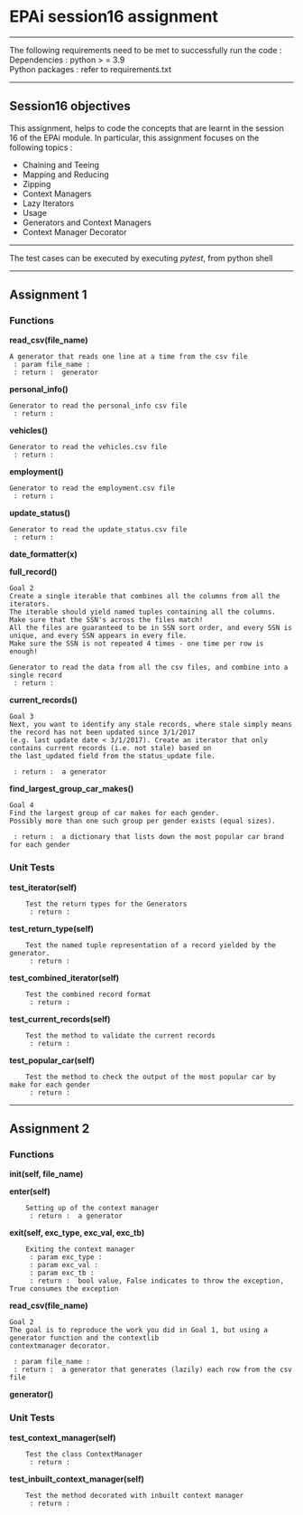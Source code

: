 # EPAi session16 assignment
---

The following requirements need to be met to successfully run the code : 
Dependencies  :   python > = 3.9 \
Python packages  :   refer to requirements.txt

---
## Session16 objectives
This assignment, helps to code the concepts that are learnt in the session 16 of the EPAi module. 
In particular, this assignment focuses on the following topics  : 
 - Chaining and Teeing
 - Mapping and Reducing
 - Zipping
 - Context Managers
 - Lazy Iterators
 - Usage
 - Generators and Context Managers
 - Context Manager Decorator
 
---

The test cases can be executed by executing _pytest_, from python shell

---
## Assignment 1
### Functions

**read_csv(file_name)**

    A generator that reads one line at a time from the csv file
     : param file_name : 
     : return :  generator

**personal_info()**

    Generator to read the personal_info csv file
     : return : 

**vehicles()**

    Generator to read the vehicles.csv file
     : return : 

**employment()**

    Generator to read the employment.csv file
     : return : 

**update_status()**

    Generator to read the update_status.csv file
     : return : 

**date_formatter(x)**


**full_record()**

    Goal 2
    Create a single iterable that combines all the columns from all the iterators.
    The iterable should yield named tuples containing all the columns. Make sure that the SSN's across the files match!
    All the files are guaranteed to be in SSN sort order, and every SSN is unique, and every SSN appears in every file.
    Make sure the SSN is not repeated 4 times - one time per row is enough!

    Generator to read the data from all the csv files, and combine into a single record
     : return : 

**current_records()**

    Goal 3
    Next, you want to identify any stale records, where stale simply means the record has not been updated since 3/1/2017
    (e.g. last update date < 3/1/2017). Create an iterator that only contains current records (i.e. not stale) based on
    the last_updated field from the status_update file.

     : return :  a generator

**find_largest_group_car_makes()**

    Goal 4
    Find the largest group of car makes for each gender.
    Possibly more than one such group per gender exists (equal sizes).

     : return :  a dictionary that lists down the most popular car brand for each gender

### Unit Tests

**test_iterator(self)**

        Test the return types for the Generators
         : return : 

**test_return_type(self)**

        Test the named tuple representation of a record yielded by the generator.
         : return : 

**test_combined_iterator(self)**

        Test the combined record format
         : return : 

**test_current_records(self)**

        Test the method to validate the current records
         : return : 

**test_popular_car(self)**

        Test the method to check the output of the most popular car by make for each gender
         : return : 

___
## Assignment 2
### Functions

**__init__(self, file_name)**


**__enter__(self)**

        Setting up of the context manager
         : return :  a generator

**__exit__(self, exc_type, exc_val, exc_tb)**

        Exiting the context manager
         : param exc_type : 
         : param exc_val : 
         : param exc_tb : 
         : return :  bool value, False indicates to throw the exception, True consumes the exception

**read_csv(file_name)**

    Goal 2
    The goal is to reproduce the work you did in Goal 1, but using a generator function and the contextlib
    contextmanager decorator.

     : param file_name : 
     : return :  a generator that generates (lazily) each row from the csv file

**generator()**


### Unit Tests

**test_context_manager(self)**

        Test the class ContextManager
         : return : 

**test_inbuilt_context_manager(self)**

        Test the method decorated with inbuilt context manager
         : return : 

 